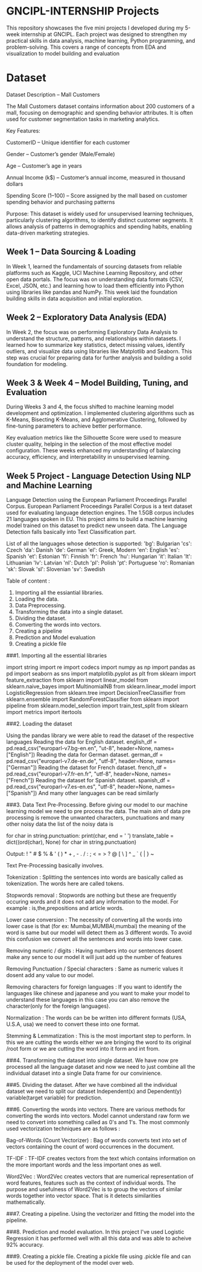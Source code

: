 # GNCIPL-INTERNSHIP Projects
This repository showcases the five mini projects I developed during my 5-week internship at GNCIPL. Each project was designed to strengthen my practical skills in data analysis, machine learning, Python programming, and problem-solving. This covers a range of concepts from EDA and visualization to model building and evaluation

# Dataset
Dataset Description – Mall Customers

The Mall Customers dataset contains information about 200 customers of a mall, focusing on demographic and spending behavior attributes. It is often used for customer segmentation tasks in marketing analytics.

Key Features:

CustomerID – Unique identifier for each customer

Gender – Customer’s gender (Male/Female)

Age – Customer’s age in years

Annual Income (k$) – Customer’s annual income, measured in thousand dollars

Spending Score (1–100) – Score assigned by the mall based on customer spending behavior and purchasing patterns

Purpose:
This dataset is widely used for unsupervised learning techniques, particularly clustering algorithms, to identify distinct customer segments. It allows analysis of patterns in demographics and spending habits, enabling data-driven marketing strategies.


## Week 1 – Data Sourcing & Loading

In Week 1, learned the fundamentals of sourcing datasets from reliable platforms such as Kaggle, UCI Machine Learning Repository, and other open data portals. The focus was on understanding data formats (CSV, Excel, JSON, etc.) and learning how to load them efficiently into Python using libraries like pandas and NumPy. This week laid the foundation building skills in data acquisition and initial exploration.


## Week 2 – Exploratory Data Analysis (EDA)

In Week 2, the focus was on performing Exploratory Data Analysis to understand the structure, patterns, and relationships within datasets. I learned how to summarize key statistics, detect missing values, identify outliers, and visualize data using libraries like Matplotlib and Seaborn. This step was crucial for preparing data for further analysis and building a solid foundation for modeling.


## Week 3 & Week 4 – Model Building, Tuning, and Evaluation

During Weeks 3 and 4, the focus shifted to machine learning model development and optimization. I implemented clustering algorithms such as K-Means, Bisecting K-Means, and Agglomerative Clustering, followed by fine-tuning parameters to achieve better performance.

Key evaluation metrics like the Silhouette Score were used to measure cluster quality, helping in the selection of the most effective model configuration. These weeks enhanced my understanding of balancing accuracy, efficiency, and interpretability in unsupervised learning.

## Week 5 Project - Language Detection Using NLP and Machine Learning
Language Detection using the European Parliament Proceedings Parallel Corpus. European Parliament Proceedings Parallel Corpus is a text dataset used for evaluating language detection engines. The 1.5GB corpus includes 21 languages spoken in EU. This project aims to build a machine learning model trained on this dataset to predict new unseen data. The Language Detection falls basically into Text Classification part.

List of all the languages whose detection is supported:
'bg': Bulgarian
'cs': Czech
'da': Danish
'de': German
'el': Greek, Modern
'en': English
'es': Spanish
'et': Estonian
'fi': Finnish
'fr': French
'hu': Hungarian
'it': Italian
'lt': Lithuanian
'lv': Latvian
'nl': Dutch
'pl': Polish
'pt': Portuguese
'ro': Romanian
'sk': Slovak
'sl': Slovenian
'sv': Swedish


Table of content :
1. Importing all the essiantial libraries.
2. Loading the data.
3. Data Preprocessing.
4. Transforming the data into a single dataset.
5. Dividing the dataset.
6. Converting the words into vectors. 
7. Creating a pipeline
8. Prediction and Model evaluation
9. Creating a pickle file

    
###1. Importing all the essential libraries

import string 
import re
import codecs
import numpy as np 
import pandas as pd
import seaborn as sns
import matplotlib.pyplot as plt
from sklearn import feature_extraction
from sklearn import linear_model
from sklearn.naive_bayes import MultinomialNB
from sklearn.linear_model import LogisticRegression
from sklearn.tree import DecisionTreeClassifier
from sklearn.ensemble import RandomForestClassifier
from sklearn import pipeline
from sklearn.model_selection import train_test_split
from sklearn import metrics
import itertools


###2. Loading the dataset

Using the pandas library we were able to read the dataset of the respective languages
Reading the data for English dataset.
english_df = pd.read_csv("europarl-v7.bg-en.en", "ut-8", header=None, names=["English"])
Reading the data for German dataset.
german_df = pd.read_csv("europarl-v7.de-en.de", "utf-8", header=None, names=["German"])
Reading the dataset for French dataset.
french_df = pd.read_csv("europarl-v7.fr-en.fr", "utf-8", header=None, names=["French"])
Reading the dataset for Spanish dataset.
spanish_df = pd.read_csv("europarl-v7.es-en.es", "utf-8", header=None, names=["Spanish"])
And many other languages can be read similarly



###3. Data Text Pre-Processing.
Before giving our model to our machine learning model we need to pre process the data. The main aim of data pre processing is remove the unwanted characters, punctuations and many other noisy data the list of the noisy data is

for char in string.punctuation:
    print(char, end = ' ')
translate_table = dict((ord(char), None) for char in string.punctuation)

Output: 
! " # $ % & ' ( ) * + , - . / : ; < = > ? @ [ \ ] ^ _ ` { | } ~ 

Text Pre-Processing basically involves.

Tokenization : Splitting the sentences into words are basically called as tokenization. The words here are called tokens.

Stopwords removal : Stopwords are nothing but these are frequently occuring words and it does not add any information to the model. For example : is,the,prepositions and article words.

Lower case conversion : The necessity of converting all the words into lower case is that (for ex: Mumbai,MUMBAI,mumbai) the meaning of the word is same but our model will detect them as 3 different words. To avoid this confusion we 
convert all the sentences and words into lower case.

Removing numeric / digits : Having numbers into our sentences dosent make any sence to our model it will just add up the number of features

Removing Punctuation / Special characters : Same as numeric values it dosent add any value to our model.

Removing characters for foreign languages : If you want to identify the languages like chinese and japanese and you want to make your model to understand these languages in this case you can also remove the character(only for the foreign languages).

Normalization : The words can be be written into different formats (USA, U.S.A, usa) we need to convert these into one format.

Stemming & Lemmatization : This is the most important step to perform. In this we are cutting the words either we are bringing the word to its original /root form or we are cutting the word into it form and int from.



###4. Transforming the dataset into single dataset.
We have now pre processed all the language dataset and now we need to just combine all the individual dataset into a single Data frame for our convinience.



###5. Dividing the dataset.
After we have combined all the individual dataset we need to split our dataset Independent(x) and Dependent(y) variable(target variable) for prediction.



###6. Converting the words into vectors.
There are various methods for converting the words into vectors. Model cannot understand raw form we need to convert into something called as 0's and 1's. The most commonly used vectorization techniques are as follows :

Bag-of-Words (Count Vectorizer) : Bag of words converts text into set of vectors containing the count of word occurrences in the document.

TF-IDF : TF-IDF creates vectors from the text which contains information on the more important words and the less important ones as well.

Word2Vec : Word2Vec creates vectors that are numerical representation of word features, features such as the context of individual words. The purpose and usefulness of Word2Vec is to group the vectors of similar words together into vector space. That is it detects similarities mathematically.



###7. Creating a pipeline.
Using the vectorizer and fitting the model into the pipeline.



###8. Prediction and model evaluation.
In this project I've used Logistic Regression it has performed well with all this data and was able to acheive 92% accuracy.



###9. Creating a pickle file.
Creating a pickle file using .pickle file and can be used for the deployment of the model over web.
